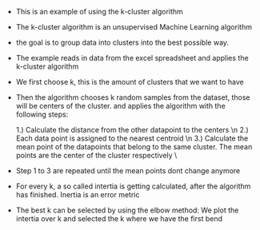 - This is an example of using the k-cluster algorithm

- The k-cluster algorithm is an unsupervised Machine Learning algorithm

- the goal is to group data into clusters into the best possible way.


- The example reads in data from the excel spreadsheet and applies the k-cluster algorithm

- We first choose k, this is the amount of clusters that we want to have

- Then the algorithm chooses k random samples from the dataset, those will be centers of the cluster.
  and applies the algorithm with the following steps:

   1.) Calculate the distance from the other datapoint to the centers \n
   2.) Each data point is assigned to the nearest centroid \n
   3.) Calculate the mean point of the datapoints that belong to the same cluster. The mean points are the center of the cluster respectively \\
   
- Step 1 to 3 are repeated until the mean points dont change anymore

- For every k, a so called intertia is getting calculated, after the algorithm has finished. Inertia is an error metric
  
- The best k can be selected by using the elbow method: We plot the intertia over k and selected the k where we have the first bend
